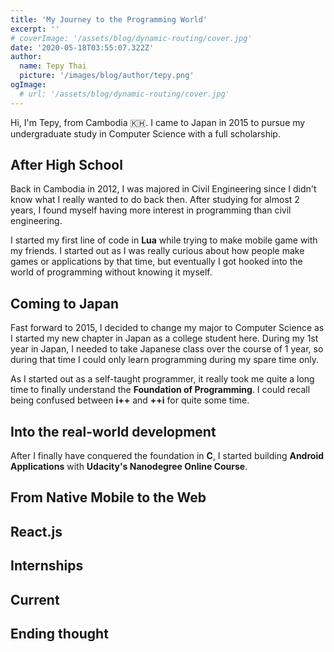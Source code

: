 ```yaml
---
title: 'My Journey to the Programming World'
excerpt: ''
# coverImage: '/assets/blog/dynamic-routing/cover.jpg'
date: '2020-05-18T03:55:07.322Z'
author:
  name: Tepy Thai
  picture: '/images/blog/author/tepy.png'
ogImage:
  # url: '/assets/blog/dynamic-routing/cover.jpg'
---
```


Hi, I'm Tepy, from Cambodia 🇰🇭.
I came to Japan in 2015 to pursue my undergraduate study in
Computer Science with a full scholarship.

## After High School

Back in Cambodia in 2012, I was majored in Civil Engineering since I didn't know what I really wanted to do back then. After
studying for almost 2 years, I found myself having more interest
in programming than civil engineering.

I started my first line of code in **Lua** while trying
to make mobile game with my friends. I started out as I was
really curious about how people make games or applications by
that time, but eventually I got hooked into the world of
programming without knowing it myself.

## Coming to Japan

Fast forward to 2015, I decided to change my major to Computer
Science as I started my new chapter in Japan as a college
student here. During my 1st year in Japan, I needed to take
Japanese class over the course of 1 year, so during that time I
could only learn programming during my spare time only.

As I started out as a self-taught programmer, it really took me
quite a long time to finally understand the **Foundation of Programming**. I could recall being
confused between **i++** and **++i** for quite
some time.

## Into the real-world development

After I finally have conquered the foundation in **C**,
I started building **Android Applications** with **Udacity's Nanodegree Online Course**.

## From Native Mobile to the Web

## React.js

## Internships

## Current

## Ending thought